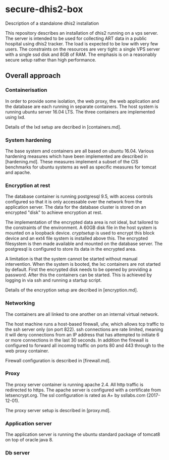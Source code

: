 # secure-dhis2-box
Description of a standalone dhis2 installation

This repository describes an installation of dhis2 running on a vps server.  The server is intended to be used for collecting ART data in a public hospital using dhis2 tracker.  The load is expected to be low with very few users.  The constraints on the resources are very tight: a single VPS server with a single ssd disk and 8GB of RAM.  The emphasis is on a reasonably secure setup rather than high performance.

## Overall approach

### Containerisation
In order to provide some isolation, the web proxy, the web application and the database are each running in separate containers.  The host system is running ubuntu server 16.04 LTS.  The three containers are implemented using lxd.

Details of the lxd setup are decribed in [containers.md].

### System hardening
The base system and containers are all based on ubuntu 16.04.  Various hardening measures which have been implemented are described in [hardening.md].  These measures implement a subset of the CIS benchmarks for ubuntu systems as well as specific measures for tomcat and apache.

### Encryption at rest
The database container is running postgresql 9.5, with access controls configured so that it is only accessable over the network from the application server.  The data for the database cluster is stored on an encrypted "disk" to achieve encryption at rest.

The implementation of the encrypted data area is not ideal, but tailored to the constraints of the environment.  A 60GB disk file in the host system is mounted on a loopback device.  *cryptsetup* is used to encrypt this block device and an ext4 file system is installed above this. The encrypted filesystem is then made available and mounted on the database server.  The postgresql is configured to store its data in the encrypted area.

A limitation is that the system cannot be started without manual intervention.  When the system is booted, the lxc containers are not started by default.  First the encrypted disk needs to be opened by providing a password.  After this the containers can be started.  This is achieved by logging in via ssh and running a startup script.

Details of the encryption setup are decribed in [encryption.md].

### Networking
The containers are all linked to one another on an internal virtual network.

The host machine runs a host-based firewall, ufw, which allows tcp traffic to the ssh server only (on port 822).  ssh connections are rate limited, meaning it will deny connections from an IP address that has attempted to initiate 6 or more connections in the last 30 seconds.  In addition the firewall is configured to forward all incomng traffic on ports 80 and 443 through to the web proxy container.

Firewall configuration is described in [firewall.md].

### Proxy
The proxy server container is running apache 2.4.  All http traffic is redirected to https.  The apache server is configured with a certificate from letsencrypt.org.  The ssl configuration is rated as A+ by ssllabs.com (2017-12-01).

The proxy server setup is described in [proxy.md].

### Application server
The application server is running the ubuntu standard package of tomcat8 on top of oracle java 8.

### Db server
